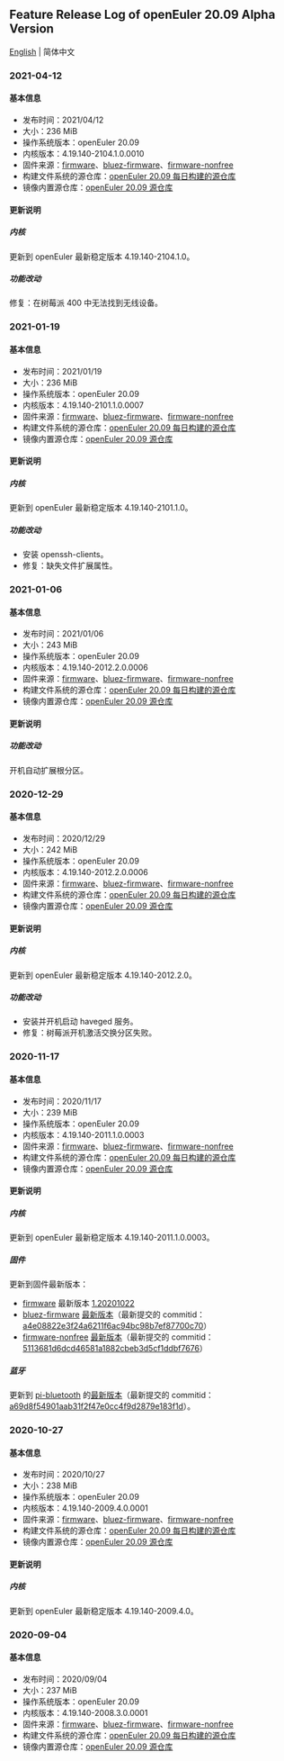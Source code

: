 ## Feature Release Log of openEuler 20.09 Alpha Version

[English](./changelog-20.09.en.md) | 简体中文

### 2021-04-12

#### 基本信息

- 发布时间：2021/04/12
- 大小：236 MiB
- 操作系统版本：openEuler 20.09
- 内核版本：4.19.140-2104.1.0.0010
- 固件来源：[firmware](https://github.com/raspberrypi/firmware)、[bluez-firmware](https://github.com/RPi-Distro/bluez-firmware)、[firmware-nonfree](https://github.com/RPi-Distro/firmware-nonfree)
- 构建文件系统的源仓库：[openEuler 20.09 每日构建的源仓库](https://gitee.com/src-openeuler/openEuler-repos/blob/openEuler-20.09/generic.repo)
- 镜像内置源仓库：[openEuler 20.09 源仓库](http://repo.openeuler.org/openEuler-20.09/)

#### 更新说明

##### 内核

更新到 openEuler 最新稳定版本 4.19.140-2104.1.0。

##### 功能改动

修复：在树莓派 400 中无法找到无线设备。

### 2021-01-19

#### 基本信息

- 发布时间：2021/01/19
- 大小：236 MiB
- 操作系统版本：openEuler 20.09
- 内核版本：4.19.140-2101.1.0.0007
- 固件来源：[firmware](https://github.com/raspberrypi/firmware)、[bluez-firmware](https://github.com/RPi-Distro/bluez-firmware)、[firmware-nonfree](https://github.com/RPi-Distro/firmware-nonfree)
- 构建文件系统的源仓库：[openEuler 20.09 每日构建的源仓库](https://gitee.com/src-openeuler/openEuler-repos/blob/openEuler-20.09/generic.repo)
- 镜像内置源仓库：[openEuler 20.09 源仓库](http://repo.openeuler.org/openEuler-20.09/)

#### 更新说明

##### 内核

更新到 openEuler 最新稳定版本 4.19.140-2101.1.0。

##### 功能改动

- 安装 openssh-clients。
- 修复：缺失文件扩展属性。

### 2021-01-06

#### 基本信息

- 发布时间：2021/01/06
- 大小：243 MiB
- 操作系统版本：openEuler 20.09
- 内核版本：4.19.140-2012.2.0.0006
- 固件来源：[firmware](https://github.com/raspberrypi/firmware)、[bluez-firmware](https://github.com/RPi-Distro/bluez-firmware)、[firmware-nonfree](https://github.com/RPi-Distro/firmware-nonfree)
- 构建文件系统的源仓库：[openEuler 20.09 每日构建的源仓库](https://gitee.com/src-openeuler/openEuler-repos/blob/openEuler-20.09/generic.repo)
- 镜像内置源仓库：[openEuler 20.09 源仓库](http://repo.openeuler.org/openEuler-20.09/)

#### 更新说明

##### 功能改动

开机自动扩展根分区。

### 2020-12-29

#### 基本信息

- 发布时间：2020/12/29
- 大小：242 MiB
- 操作系统版本：openEuler 20.09
- 内核版本：4.19.140-2012.2.0.0006
- 固件来源：[firmware](https://github.com/raspberrypi/firmware)、[bluez-firmware](https://github.com/RPi-Distro/bluez-firmware)、[firmware-nonfree](https://github.com/RPi-Distro/firmware-nonfree)
- 构建文件系统的源仓库：[openEuler 20.09 每日构建的源仓库](https://gitee.com/src-openeuler/openEuler-repos/blob/openEuler-20.09/generic.repo)
- 镜像内置源仓库：[openEuler 20.09 源仓库](http://repo.openeuler.org/openEuler-20.09/)

#### 更新说明

##### 内核

更新到 openEuler 最新稳定版本 4.19.140-2012.2.0。

##### 功能改动

- 安装并开机启动 haveged 服务。
- 修复：树莓派开机激活交换分区失败。

### 2020-11-17

#### 基本信息

- 发布时间：2020/11/17
- 大小：239 MiB
- 操作系统版本：openEuler 20.09
- 内核版本：4.19.140-2011.1.0.0003
- 固件来源：[firmware](https://github.com/raspberrypi/firmware)、[bluez-firmware](https://github.com/RPi-Distro/bluez-firmware)、[firmware-nonfree](https://github.com/RPi-Distro/firmware-nonfree)
- 构建文件系统的源仓库：[openEuler 20.09 每日构建的源仓库](https://gitee.com/src-openeuler/openEuler-repos/blob/openEuler-20.09/generic.repo)
- 镜像内置源仓库：[openEuler 20.09 源仓库](http://repo.openeuler.org/openEuler-20.09/)

#### 更新说明

##### 内核

更新到 openEuler 最新稳定版本 4.19.140-2011.1.0.0003。

##### 固件

更新到固件最新版本：

- [firmware](https://github.com/raspberrypi/firmware) 最新版本 [1.20201022](https://github.com/raspberrypi/firmware/archive/1.20201022/firmware-1.20201022.tar.gz)
- [bluez-firmware](https://github.com/RPi-Distro/bluez-firmware) [最新版本](https://github.com/RPi-Distro/bluez-firmware/archive/a4e08822e3f24a6211f6ac94bc98b7ef87700c70/bluez-firmware-a4e08822e3f24a6211f6ac94bc98b7ef87700c70.tar.gz)（最新提交的 commitid：[a4e08822e3f24a6211f6ac94bc98b7ef87700c70](https://github.com/RPi-Distro/bluez-firmware/commit/a4e08822e3f24a6211f6ac94bc98b7ef87700c70)）
- [firmware-nonfree](https://github.com/RPi-Distro/firmware-nonfree) [最新版本](https://github.com/RPi-Distro/firmware-nonfree/archive/5113681d6dcd46581a1882cbeb3d5cf1ddbf7676/firmware-nonfree-5113681d6dcd46581a1882cbeb3d5cf1ddbf7676.tar.gz)（最新提交的 commitid：[5113681d6dcd46581a1882cbeb3d5cf1ddbf7676](https://github.com/RPi-Distro/firmware-nonfree/commit/5113681d6dcd46581a1882cbeb3d5cf1ddbf7676)）

##### 蓝牙

更新到 [pi-bluetooth](https://github.com/RPi-Distro/pi-bluetooth) 的[最新版本](https://github.com/RPi-Distro/pi-bluetooth/archive/a69d8f54901aab31f2f47e0cc4f9d2879e183f1d/pi-bluetooth-a69d8f54901aab31f2f47e0cc4f9d2879e183f1d.tar.gz)（最新提交的 commitid：[a69d8f54901aab31f2f47e0cc4f9d2879e183f1d](https://github.com/RPi-Distro/pi-bluetooth/commit/a69d8f54901aab31f2f47e0cc4f9d2879e183f1d)）。

### 2020-10-27

#### 基本信息

- 发布时间：2020/10/27
- 大小：238 MiB
- 操作系统版本：openEuler 20.09
- 内核版本：4.19.140-2009.4.0.0001
- 固件来源：[firmware](https://github.com/raspberrypi/firmware)、[bluez-firmware](https://github.com/RPi-Distro/bluez-firmware)、[firmware-nonfree](https://github.com/RPi-Distro/firmware-nonfree)
- 构建文件系统的源仓库：[openEuler 20.09 每日构建的源仓库](https://gitee.com/src-openeuler/openEuler-repos/blob/openEuler-20.09/generic.repo)
- 镜像内置源仓库：[openEuler 20.09 源仓库](http://repo.openeuler.org/openEuler-20.09/)

#### 更新说明

##### 内核

更新到 openEuler 最新稳定版本 4.19.140-2009.4.0。

### 2020-09-04

#### 基本信息

- 发布时间：2020/09/04
- 大小：237 MiB
- 操作系统版本：openEuler 20.09
- 内核版本：4.19.140-2008.3.0.0001
- 固件来源：[firmware](https://github.com/raspberrypi/firmware)、[bluez-firmware](https://github.com/RPi-Distro/bluez-firmware)、[firmware-nonfree](https://github.com/RPi-Distro/firmware-nonfree)
- 构建文件系统的源仓库：[openEuler 20.09 每日构建的源仓库](http://119.3.219.20:82/openEuler:/Mainline/standard_aarch64/)
- 镜像内置源仓库：[openEuler 20.09 源仓库](https://gitee.com/src-openeuler/openEuler-repos/blob/openEuler-20.09/generic.repo)